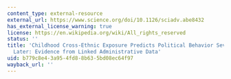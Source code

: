 ```yaml
---
content_type: external-resource
external_url: https://www.science.org/doi/10.1126/sciadv.abe8432
has_external_license_warning: true
license: https://en.wikipedia.org/wiki/All_rights_reserved
status: ''
title: 'Childhood Cross-Ethnic Exposure Predicts Political Behavior Seven Decades
  Later: Evidence from Linked Administrative Data'
uid: b779c8e4-3a95-4fd8-8b63-5bd08ec64f97
wayback_url: ''
---
```

